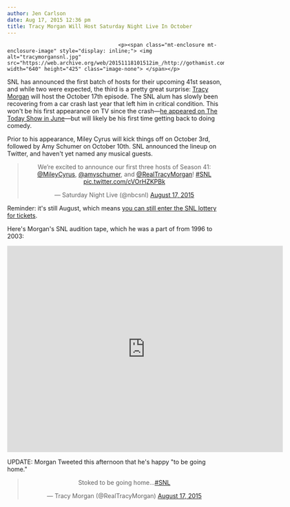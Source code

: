 ```yaml
---
author: Jen Carlson
date: Aug 17, 2015 12:36 pm
title: Tracy Morgan Will Host Saturday Night Live In October
---
```


	
										<p><span class="mt-enclosure mt-enclosure-image" style="display: inline;"> <img alt="tracymorgansnl.jpg" src="https://web.archive.org/web/20151118101512im_/http://gothamist.com/attachments/arts_jen/tracymorgansnl.jpg" width="640" height="425" class="image-none"> </span></p>

<p>SNL has announced the first batch of hosts for their upcoming 41st season, and while two were expected, the third is a pretty great surprise: <a href="https://web.archive.org/web/20151118101512/http://gothamist.com/tags/tracymorgan">Tracy Morgan</a> will host the October 17th episode. The SNL alum has slowly been recovering from a car crash last year that left him in critical condition. This won&apos;t be his first appearance on TV since the crash&#x2014;<a href="https://web.archive.org/web/20151118101512/http://gothamist.com/2015/06/01/tracy_morgan_today_show.php">he appeared on The Today Show in June</a>&#x2014;but will likely be his first time getting back to doing comedy.</p>

<p>Prior to his appearance, Miley Cyrus will kick things off on October 3rd, followed by Amy Schumer on October 10th. SNL announced the lineup on Twitter, and haven&apos;t yet named any musical guests.</p>

<center><blockquote class="twitter-tweet" lang="en"><p lang="en" dir="ltr">We&#x2019;re excited to announce our first three hosts of Season 41: <a href="https://web.archive.org/web/20151118101512/https://twitter.com/MileyCyrus">@MileyCyrus</a>, <a href="https://web.archive.org/web/20151118101512/https://twitter.com/amyschumer">@amyschumer</a>, and <a href="https://web.archive.org/web/20151118101512/https://twitter.com/RealTracyMorgan">@RealTracyMorgan</a>! <a href="https://web.archive.org/web/20151118101512/https://twitter.com/hashtag/SNL?src=hash">#SNL</a> <a href="https://web.archive.org/web/20151118101512/http://t.co/cVOrHZKPBk">pic.twitter.com/cVOrHZKPBk</a></p>&#x2014; Saturday Night Live (@nbcsnl) <a href="https://web.archive.org/web/20151118101512/https://twitter.com/nbcsnl/status/633309622837751809">August 17, 2015</a></blockquote>
<script async src="//web.archive.org/web/20151118101512js_/http://platform.twitter.com/widgets.js" charset="utf-8"></script></center>

<p>Reminder: it&apos;s still August, which means <a href="https://web.archive.org/web/20151118101512/http://gothamist.com/2015/08/05/the_lottery.php">you can still enter the SNL lottery for tickets</a>.</p>

<p>Here&apos;s Morgan&apos;s SNL audition tape, which he was a part of from 1996 to 2003: </p>

<p><iframe width="640" height="480" src="https://web.archive.org/web/20151118101512if_/https://www.youtube.com/embed/n9YWfQQvq5w" frameborder="0" allowfullscreen></iframe></p>

<p>UPDATE: Morgan Tweeted this afternoon that he&apos;s happy &quot;to be going home.&quot;</p>

<center><blockquote class="twitter-tweet" lang="en"><p lang="en" dir="ltr">Stoked to be going home...<a href="https://web.archive.org/web/20151118101512/https://twitter.com/hashtag/SNL?src=hash">#SNL</a></p>&#x2014; Tracy Morgan (@RealTracyMorgan) <a href="https://web.archive.org/web/20151118101512/https://twitter.com/RealTracyMorgan/status/633325010996695040">August 17, 2015</a></blockquote>
<script async src="//web.archive.org/web/20151118101512js_/http://platform.twitter.com/widgets.js" charset="utf-8"></script></center>					
										
									
				